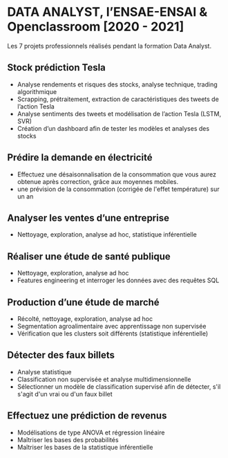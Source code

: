 # DATA ANALYST, l’ENSAE-ENSAI & Openclassroom [2020 - 2021]

Les 7 projets professionnels réalisés pendant la formation Data Analyst.


## Stock prédiction Tesla
- Analyse rendements et risques des stocks, analyse technique, trading algorithmique
- Scrapping, prétraitement, extraction de caractéristiques des tweets de l’action Tesla
- Analyse sentiments des tweets et modélisation de l’action Tesla (LSTM, SVR) 
- Création d’un dashboard afin de tester les modèles et analyses des stocks

## Prédire la demande en électricité
- Effectuez une désaisonnalisation de la consommation que vous aurez obtenue après   correction, grâce aux moyennes mobiles.
- une prévision de la consommation (corrigée de l'effet température) sur un an

## Analyser les ventes d’une entreprise
- Nettoyage, exploration, analyse ad hoc, statistique inférentielle

## Réaliser une étude de santé publique
- Nettoyage, exploration, analyse ad hoc 
- Features engineering et interroger les données avec des requêtes SQL

## Production d’une étude de marché
- Récolté, nettoyage, exploration, analyse ad hoc 
- Segmentation agroalimentaire avec apprentissage non supervisée
- Vérification que les clusters soit différents (statistique inférentielle)
   
## Détecter des faux billets
- Analyse statistique
- Classification non supervisée et analyse multidimensionnelle
- Sélectionner un modèle de classification supervisé afin de détecter, 
  s'il s'agit d'un vrai ou d'un faux billet
  
## Effectuez une prédiction de revenus
- Modélisations de type ANOVA et régression linéaire
- Maîtriser les bases des probabilités
- Maîtriser les bases de la statistique inférentielle
